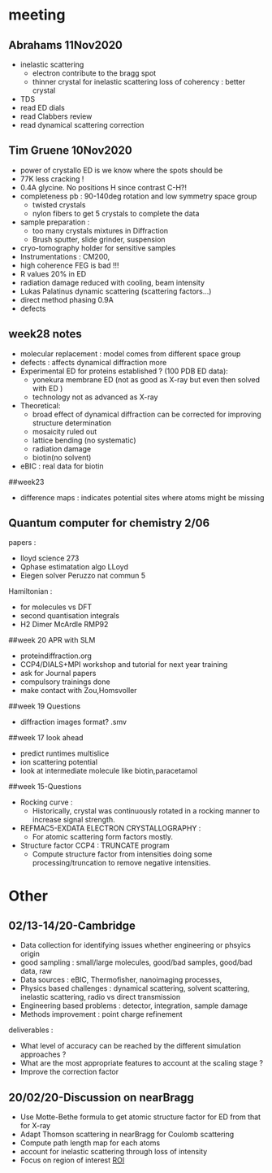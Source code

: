 # meeting

## Abrahams 11Nov2020
- inelastic scattering
    - electron contribute to the bragg spot
    - thinner crystal for inelastic scattering loss of coherency : better crystal 
- TDS
- read ED dials
- read Clabbers review
- read dynamical scattering correction


## Tim Gruene 10Nov2020
- power of crystallo ED is we know where the spots should be
- 77K less cracking !
- 0.4A glycine. No positions H since contrast C-H?!
- completeness pb : 90-140deg rotation and low symmetry space group
    - twisted crystals
    - nylon fibers to get 5 crystals to complete the data
- sample preparation :
    - too many crystals mixtures in Diffraction
    - Brush sputter, slide grinder, suspension
- cryo-tomography holder for sensitive samples
- Instrumentations : CM200,
- high coherence FEG is bad !!!
- R values 20% in ED
- radiation damage reduced with cooling, beam intensity
- Lukas Palatinus dynamic scattering (scattering factors...)
- direct method phasing 0.9A
- defects

## week28 notes
- molecular replacement : model comes from different space group  
- defects : affects dynamical diffraction more  
- Experimental ED for proteins established ? (100 PDB ED data):
    - yonekura membrane ED (not as good as X-ray but even then solved with ED )
    - technology not as advanced as X-ray
- Theoretical:
    - broad effect of dynamical diffraction can be corrected for improving structure determination
    - mosaicity ruled out
    - lattice bending (no systematic)
    - radiation damage
    - biotin(no solvent)
- eBIC : real data for biotin

##week23
- difference maps : indicates potential sites where atoms might be missing


## Quantum computer for chemistry 2/06
papers :

- lloyd science 273
- Qphase estimatation algo LLoyd
- Eiegen solver Peruzzo nat commun 5

Hamiltonian :

- for molecules vs DFT
- second quantisation integrals
- H2 Dimer McArdle RMP92


##week 20 APR with SLM
- proteindiffraction.org
- CCP4/DIALS+MPI workshop and tutorial for next year training
- ask for Journal papers
- compulsory trainings done
- make contact with Zou,Homsvoller

##week 19 Questions
- diffraction images format? .smv

##week 17 look ahead
- predict runtimes multislice
- ion scattering potential
- look at intermediate molecule like biotin,paracetamol

##week 15-Questions
- Rocking curve :
    - Historically, crystal was continuously rotated in a rocking manner to increase signal strength.  
- REFMAC5-EXDATA ELECTRON CRYSTALLOGRAPHY :
    - For atomic scattering form factors mostly.
- Structure factor CCP4 : TRUNCATE program
    - Compute structure factor from intensities doing some processing/truncation to remove negative intensities.

# Other
## 02/13-14/20-Cambridge

- Data collection for identifying issues whether engineering or phsyics origin
- good sampling : small/large molecules, good/bad samples, good/bad data, raw
- Data sources : eBIC, Thermofisher, nanoimaging processes,
- Physics based challenges : dynamical scattering, solvent scattering, inelastic scattering, radio vs direct transmission
- Engineering based problems : detector, integration, sample damage
- Methods improvement : point charge refinement

deliverables :

- What level of accuracy can be reached by the different simulation approaches ?
- What are the most appropriate features to account at the scaling stage ?
- Improve the correction factor


## 20/02/20-Discussion on nearBragg

- Use Motte-Bethe formula to get atomic structure factor for ED from that for X-ray
- Adapt Thomson scattering in nearBragg for Coulomb scattering
- Compute path length map for each atoms
- account for inelastic scattering through loss of intensity
- Focus on region of interest [ROI](/misc/Time_complexity_estimates_ED_sim.docx)
